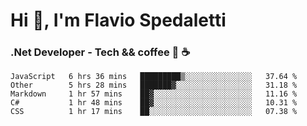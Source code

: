 # Hi 👋, I'm Flavio Spedaletti
### .Net Developer - Tech && coffee 🤖 ☕

<!--START_SECTION:waka-->
```text
JavaScript   6 hrs 36 mins   █████████▒░░░░░░░░░░░░░░░   37.64 % 
Other        5 hrs 28 mins   ███████▓░░░░░░░░░░░░░░░░░   31.18 % 
Markdown     1 hr 57 mins    ██▓░░░░░░░░░░░░░░░░░░░░░░   11.16 % 
C#           1 hr 48 mins    ██▓░░░░░░░░░░░░░░░░░░░░░░   10.31 % 
CSS          1 hr 17 mins    ██░░░░░░░░░░░░░░░░░░░░░░░   07.38 % 
```
<!--END_SECTION:waka-->

<!--
[![Top Langs](https://github-readme-stats.vercel.app/api/top-langs/?username=flaviospedaletti&layout=compact&theme=radical)](https://github.com/anuraghazra/github-readme-stats)
-->

<!--
**FlavioSpedaletti/FlavioSpedaletti** is a ✨ _special_ ✨ repository because its `README.md` (this file) appears on your GitHub profile.

Here are some ideas to get you started:

- 🔭 I’m currently working on ...
- 🌱 I’m currently learning ...
- 👯 I’m looking to collaborate on ...
- 🤔 I’m looking for help with ...
- 💬 Ask me about ...
- 📫 How to reach me: ...
- 😄 Pronouns: ...
- ⚡ Fun fact: ...
-->
